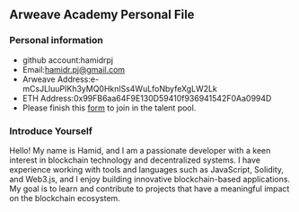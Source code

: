 ## Arweave Academy Personal File

### Personal information

- github account:hamidrpj
- Email:hamidr.pj@gmail.com
- Arweave Address:e-mCsJLluuPIKh3yMQ0HknlSs4WuLfoNbyfeXgLW2Lk
- ETH Address:0x99FB6aa64F9E130D59410f936941542F0Aa0994D
- Please finish this [form](https://docs.google.com/forms/d/e/1FAIpQLSfWA5fIIcBgmRppm3jNz5vmf9Mai_QMVil-2pO4r7YKn_Zhtw/viewform?usp=sf_link) to join in the talent pool.

### Introduce Yourself
Hello! My name is Hamid, and I am a passionate developer with a keen interest in blockchain technology and decentralized systems. I have experience working with tools and languages such as JavaScript, Solidity, and Web3.js, and I enjoy building innovative blockchain-based applications. My goal is to learn and contribute to projects that have a meaningful impact on the blockchain ecosystem.
